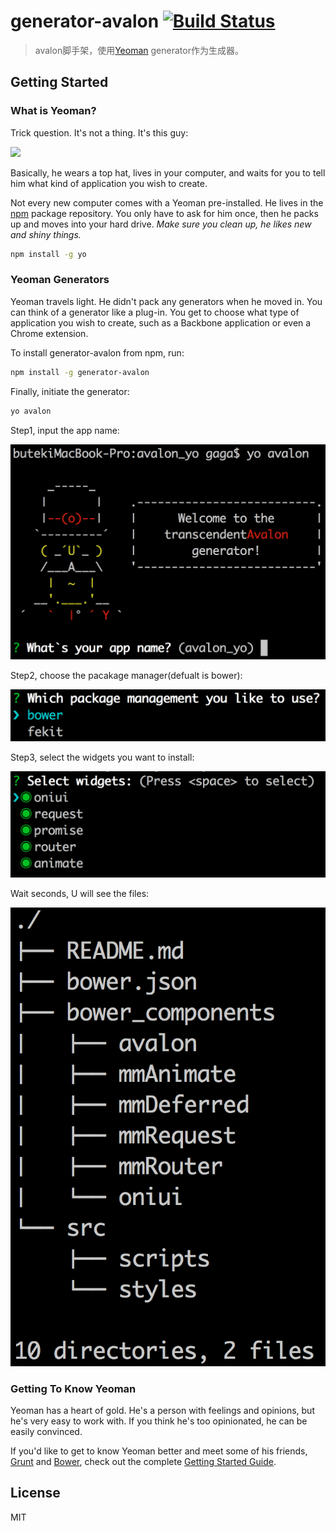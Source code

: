 # generator-avalon [![Build Status](https://secure.travis-ci.org/ilife5/generator-avalon.png?branch=master)](https://travis-ci.org/ilife5/generator-avalon)

>  avalon脚手架，使用[Yeoman](http://yeoman.io) generator作为生成器。 


## Getting Started

### What is Yeoman?

Trick question. It's not a thing. It's this guy:

![](http://i.imgur.com/JHaAlBJ.png)

Basically, he wears a top hat, lives in your computer, and waits for you to tell him what kind of application you wish to create.

Not every new computer comes with a Yeoman pre-installed. He lives in the [npm](https://npmjs.org) package repository. You only have to ask for him once, then he packs up and moves into your hard drive. *Make sure you clean up, he likes new and shiny things.*

```bash
npm install -g yo
```

### Yeoman Generators

Yeoman travels light. He didn't pack any generators when he moved in. You can think of a generator like a plug-in. You get to choose what type of application you wish to create, such as a Backbone application or even a Chrome extension.

To install generator-avalon from npm, run:

```bash
npm install -g generator-avalon
```

Finally, initiate the generator:

```bash
yo avalon
```
Step1, input the app name:

![](https://raw.githubusercontent.com/ilife5/life/master/statics/images/step1.png)

Step2, choose the pacakage manager(defualt is bower):

![](https://raw.githubusercontent.com/ilife5/life/master/statics/images/step2.png)

Step3, select the widgets you want to install:

![](https://raw.githubusercontent.com/ilife5/life/master/statics/images/step3.png)

Wait seconds, U will see the files:

![](https://raw.githubusercontent.com/ilife5/life/master/statics/images/step4.png)

### Getting To Know Yeoman

Yeoman has a heart of gold. He's a person with feelings and opinions, but he's very easy to work with. If you think he's too opinionated, he can be easily convinced.

If you'd like to get to know Yeoman better and meet some of his friends, [Grunt](http://gruntjs.com) and [Bower](http://bower.io), check out the complete [Getting Started Guide](https://github.com/yeoman/yeoman/wiki/Getting-Started).


## License

MIT
